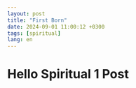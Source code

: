 ```yaml
---
layout: post
title: "First Born"
date: 2024-09-01 11:00:12 +0300
tags: [spiritual]
lang: en
---
```

# Hello Spiritual 1 Post 
